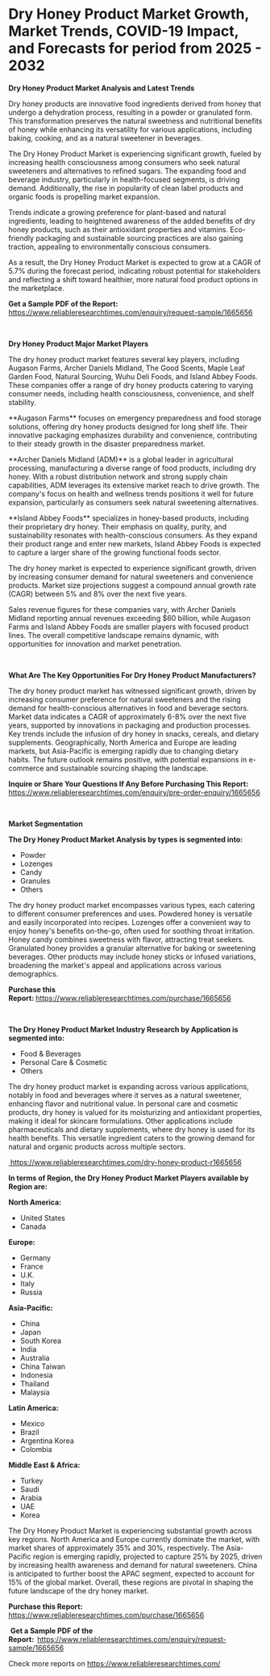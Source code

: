 <p><h1>Dry Honey Product Market Growth, Market Trends, COVID-19 Impact, and Forecasts for period from 2025 - 2032</h1></p><p><strong>Dry Honey Product Market Analysis and Latest Trends</strong></p>
<p><p>Dry honey products are innovative food ingredients derived from honey that undergo a dehydration process, resulting in a powder or granulated form. This transformation preserves the natural sweetness and nutritional benefits of honey while enhancing its versatility for various applications, including baking, cooking, and as a natural sweetener in beverages.</p><p>The Dry Honey Product Market is experiencing significant growth, fueled by increasing health consciousness among consumers who seek natural sweeteners and alternatives to refined sugars. The expanding food and beverage industry, particularly in health-focused segments, is driving demand. Additionally, the rise in popularity of clean label products and organic foods is propelling market expansion.</p><p>Trends indicate a growing preference for plant-based and natural ingredients, leading to heightened awareness of the added benefits of dry honey products, such as their antioxidant properties and vitamins. Eco-friendly packaging and sustainable sourcing practices are also gaining traction, appealing to environmentally conscious consumers. </p><p>As a result, the Dry Honey Product Market is expected to grow at a CAGR of 5.7% during the forecast period, indicating robust potential for stakeholders and reflecting a shift toward healthier, more natural food product options in the marketplace.</p></p>
<p><strong>Get a Sample PDF of the Report:&nbsp;</strong> <a href="https://www.reliableresearchtimes.com/enquiry/request-sample/1665656?utm_campaign=2304&utm_medium=2&utm_source=Github&utm_content=ia&utm_term=15022025&utm_id=dry-honey-product">https://www.reliableresearchtimes.com/enquiry/request-sample/1665656</a></p>
<p>&nbsp;</p>
<p><strong>Dry Honey Product Major Market Players</strong></p>
<p><p>The dry honey product market features several key players, including Augason Farms, Archer Daniels Midland, The Good Scents, Maple Leaf Garden Food, Natural Sourcing, Wuhu Deli Foods, and Island Abbey Foods. These companies offer a range of dry honey products catering to varying consumer needs, including health consciousness, convenience, and shelf stability.</p><p>**Augason Farms** focuses on emergency preparedness and food storage solutions, offering dry honey products designed for long shelf life. Their innovative packaging emphasizes durability and convenience, contributing to their steady growth in the disaster preparedness market.</p><p>**Archer Daniels Midland (ADM)** is a global leader in agricultural processing, manufacturing a diverse range of food products, including dry honey. With a robust distribution network and strong supply chain capabilities, ADM leverages its extensive market reach to drive growth. The company's focus on health and wellness trends positions it well for future expansion, particularly as consumers seek natural sweetening alternatives.</p><p>**Island Abbey Foods** specializes in honey-based products, including their proprietary dry honey. Their emphasis on quality, purity, and sustainability resonates with health-conscious consumers. As they expand their product range and enter new markets, Island Abbey Foods is expected to capture a larger share of the growing functional foods sector.</p><p>The dry honey market is expected to experience significant growth, driven by increasing consumer demand for natural sweeteners and convenience products. Market size projections suggest a compound annual growth rate (CAGR) between 5% and 8% over the next five years. </p><p>Sales revenue figures for these companies vary, with Archer Daniels Midland reporting annual revenues exceeding $60 billion, while Augason Farms and Island Abbey Foods are smaller players with focused product lines. The overall competitive landscape remains dynamic, with opportunities for innovation and market penetration.</p></p>
<p>&nbsp;</p>
<p><strong>What Are The Key Opportunities For Dry Honey Product Manufacturers?</strong></p>
<p><p>The dry honey product market has witnessed significant growth, driven by increasing consumer preference for natural sweeteners and the rising demand for health-conscious alternatives in food and beverage sectors. Market data indicates a CAGR of approximately 6-8% over the next five years, supported by innovations in packaging and production processes. Key trends include the infusion of dry honey in snacks, cereals, and dietary supplements. Geographically, North America and Europe are leading markets, but Asia-Pacific is emerging rapidly due to changing dietary habits. The future outlook remains positive, with potential expansions in e-commerce and sustainable sourcing shaping the landscape.</p></p>
<p><strong>Inquire or Share Your Questions If Any Before Purchasing This Report:</strong> <a href="https://www.reliableresearchtimes.com/enquiry/pre-order-enquiry/1665656?utm_campaign=2304&utm_medium=2&utm_source=Github&utm_content=ia&utm_term=15022025&utm_id=dry-honey-product">https://www.reliableresearchtimes.com/enquiry/pre-order-enquiry/1665656</a></p>
<p>&nbsp;</p>
<p><strong>Market Segmentation</strong></p>
<p><strong>The Dry Honey Product Market Analysis by types is segmented into:</strong></p>
<p><ul><li>Powder</li><li>Lozenges</li><li>Candy</li><li>Granules</li><li>Others</li></ul></p>
<p><p>The dry honey product market encompasses various types, each catering to different consumer preferences and uses. Powdered honey is versatile and easily incorporated into recipes. Lozenges offer a convenient way to enjoy honey's benefits on-the-go, often used for soothing throat irritation. Honey candy combines sweetness with flavor, attracting treat seekers. Granulated honey provides a granular alternative for baking or sweetening beverages. Other products may include honey sticks or infused variations, broadening the market's appeal and applications across various demographics.</p></p>
<p><strong>Purchase this Report:&nbsp;</strong><a href="https://www.reliableresearchtimes.com/purchase/1665656?utm_campaign=2304&utm_medium=2&utm_source=Github&utm_content=ia&utm_term=15022025&utm_id=dry-honey-product">https://www.reliableresearchtimes.com/purchase/1665656</a></p>
<p>&nbsp;</p>
<p><strong>The Dry Honey Product Market Industry Research by Application is segmented into:</strong></p>
<p><ul><li>Food & Beverages</li><li>Personal Care & Cosmetic</li><li>Others</li></ul></p>
<p><p>The dry honey product market is expanding across various applications, notably in food and beverages where it serves as a natural sweetener, enhancing flavor and nutritional value. In personal care and cosmetic products, dry honey is valued for its moisturizing and antioxidant properties, making it ideal for skincare formulations. Other applications include pharmaceuticals and dietary supplements, where dry honey is used for its health benefits. This versatile ingredient caters to the growing demand for natural and organic products across multiple sectors.</p></p>
<p><a href="https://www.reliableresearchtimes.com/dry-honey-product-r1665656?utm_campaign=2304&utm_medium=2&utm_source=Github&utm_content=ia&utm_term=15022025&utm_id=dry-honey-product">&nbsp;https://www.reliableresearchtimes.com/dry-honey-product-r1665656</a></p>
<p><strong>In terms of Region, the Dry Honey Product Market Players available by Region are:</strong></p>
<p>
    <p> <strong> North America: </strong>
        <ul>
            <li>United States</li>
            <li>Canada</li>
        </ul>
        </p> 
    <p> <strong> Europe: </strong>
        <ul>
            <li>Germany</li>
            <li>France</li>
            <li>U.K.</li>
            <li>Italy</li>
            <li>Russia</li>
        </ul>
        </p> 
    <p> <strong> Asia-Pacific: </strong>
        <ul>
            <li>China</li>
            <li>Japan</li>
            <li>South Korea</li>
            <li>India</li>
            <li>Australia</li>
            <li>China Taiwan</li>
            <li>Indonesia</li>
            <li>Thailand</li>
            <li>Malaysia</li>
        </ul>
        </p> 
    <p> <strong> Latin America: </strong>
        <ul>
            <li>Mexico</li>
            <li>Brazil</li>
            <li>Argentina Korea</li>
            <li>Colombia</li>
        </ul>
        </p> 
    <p> <strong> Middle East & Africa: </strong>
        <ul>
            <li>Turkey</li>
            <li>Saudi</li>
            <li>Arabia</li>
            <li>UAE</li>
            <li>Korea</li>
        </ul>
    </p>
    </p>
<p><p>The Dry Honey Product Market is experiencing substantial growth across key regions. North America and Europe currently dominate the market, with market shares of approximately 35% and 30%, respectively. The Asia-Pacific region is emerging rapidly, projected to capture 25% by 2025, driven by increasing health awareness and demand for natural sweeteners. China is anticipated to further boost the APAC segment, expected to account for 15% of the global market. Overall, these regions are pivotal in shaping the future landscape of the dry honey market.</p></p>
<p><strong>Purchase this Report: </strong><a href="https://www.reliableresearchtimes.com/purchase/1665656?utm_campaign=2304&utm_medium=2&utm_source=Github&utm_content=ia&utm_term=15022025&utm_id=dry-honey-product">https://www.reliableresearchtimes.com/purchase/1665656</a></p>
<p>&nbsp;<strong>Get a Sample PDF of the Report:&nbsp;&nbsp;</strong><a href="https://www.reliableresearchtimes.com/enquiry/request-sample/1665656?utm_campaign=2304&utm_medium=2&utm_source=Github&utm_content=ia&utm_term=15022025&utm_id=dry-honey-product">https://www.reliableresearchtimes.com/enquiry/request-sample/1665656</a></p>
<p><strong></strong></p>
<p>Check more reports on <a href="https://www.reliableresearchtimes.com/?utm_campaign=2304&utm_medium=2&utm_source=Github&utm_content=ia&utm_term=15022025&utm_id=dry-honey-product">https://www.reliableresearchtimes.com/</a></p>